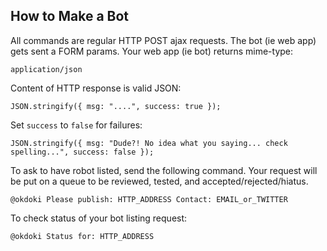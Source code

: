 

How to Make a Bot
-----------------

All commands are regular HTTP POST ajax requests. The bot (ie web app)
gets sent a FORM params. Your web app (ie bot) returns mime-type:

    application/json

Content of HTTP response is valid JSON:

    JSON.stringify({ msg: "....", success: true });

Set `success` to `false` for failures:

    JSON.stringify({ msg: "Dude?! No idea what you saying... check spelling...", success: false });

To ask to have robot listed, send the following command. Your request will be put on a queue to be reviewed, tested, and accepted/rejected/hiatus.

    @okdoki Please publish: HTTP_ADDRESS Contact: EMAIL_or_TWITTER

To check status of your bot listing request:

    @okdoki Status for: HTTP_ADDRESS
